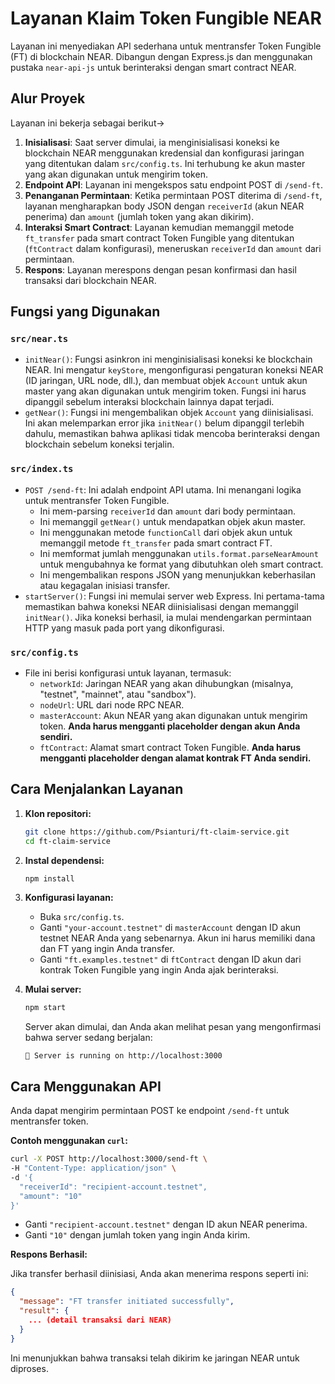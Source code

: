 # Layanan Klaim Token Fungible NEAR

Layanan ini menyediakan API sederhana untuk mentransfer Token Fungible (FT) di blockchain NEAR. Dibangun dengan Express.js dan menggunakan pustaka `near-api-js` untuk berinteraksi dengan smart contract NEAR.

## Alur Proyek

Layanan ini bekerja sebagai berikut->

1.  **Inisialisasi**: Saat server dimulai, ia menginisialisasi koneksi ke blockchain NEAR menggunakan kredensial dan konfigurasi jaringan yang ditentukan dalam `src/config.ts`. Ini terhubung ke akun master yang akan digunakan untuk mengirim token.
2.  **Endpoint API**: Layanan ini mengekspos satu endpoint POST di `/send-ft`.
3.  **Penanganan Permintaan**: Ketika permintaan POST diterima di `/send-ft`, layanan mengharapkan body JSON dengan `receiverId` (akun NEAR penerima) dan `amount` (jumlah token yang akan dikirim).
4.  **Interaksi Smart Contract**: Layanan kemudian memanggil metode `ft_transfer` pada smart contract Token Fungible yang ditentukan (`ftContract` dalam konfigurasi), meneruskan `receiverId` dan `amount` dari permintaan.
5.  **Respons**: Layanan merespons dengan pesan konfirmasi dan hasil transaksi dari blockchain NEAR.

## Fungsi yang Digunakan

### `src/near.ts`

-   `initNear()`: Fungsi asinkron ini menginisialisasi koneksi ke blockchain NEAR. Ini mengatur `keyStore`, mengonfigurasi pengaturan koneksi NEAR (ID jaringan, URL node, dll.), dan membuat objek `Account` untuk akun master yang akan digunakan untuk mengirim token. Fungsi ini harus dipanggil sebelum interaksi blockchain lainnya dapat terjadi.
-   `getNear()`: Fungsi ini mengembalikan objek `Account` yang diinisialisasi. Ini akan melemparkan error jika `initNear()` belum dipanggil terlebih dahulu, memastikan bahwa aplikasi tidak mencoba berinteraksi dengan blockchain sebelum koneksi terjalin.

### `src/index.ts`

-   `POST /send-ft`: Ini adalah endpoint API utama. Ini menangani logika untuk mentransfer Token Fungible.
    -   Ini mem-parsing `receiverId` dan `amount` dari body permintaan.
    -   Ini memanggil `getNear()` untuk mendapatkan objek akun master.
    -   Ini menggunakan metode `functionCall` dari objek akun untuk memanggil metode `ft_transfer` pada smart contract FT.
    -   Ini memformat jumlah menggunakan `utils.format.parseNearAmount` untuk mengubahnya ke format yang dibutuhkan oleh smart contract.
    -   Ini mengembalikan respons JSON yang menunjukkan keberhasilan atau kegagalan inisiasi transfer.
-   `startServer()`: Fungsi ini memulai server web Express. Ini pertama-tama memastikan bahwa koneksi NEAR diinisialisasi dengan memanggil `initNear()`. Jika koneksi berhasil, ia mulai mendengarkan permintaan HTTP yang masuk pada port yang dikonfigurasi.

### `src/config.ts`

-   File ini berisi konfigurasi untuk layanan, termasuk:
    -   `networkId`: Jaringan NEAR yang akan dihubungkan (misalnya, "testnet", "mainnet", atau "sandbox").
    -   `nodeUrl`: URL dari node RPC NEAR.
    -   `masterAccount`: Akun NEAR yang akan digunakan untuk mengirim token. **Anda harus mengganti placeholder dengan akun Anda sendiri.**
    -   `ftContract`: Alamat smart contract Token Fungible. **Anda harus mengganti placeholder dengan alamat kontrak FT Anda sendiri.**

## Cara Menjalankan Layanan

1.  **Klon repositori:**
    ```bash
    git clone https://github.com/Psianturi/ft-claim-service.git
    cd ft-claim-service
    ```

2.  **Instal dependensi:**
    ```bash
    npm install
    ```

3.  **Konfigurasi layanan:**
    -   Buka `src/config.ts`.
    -   Ganti `"your-account.testnet"` di `masterAccount` dengan ID akun testnet NEAR Anda yang sebenarnya. Akun ini harus memiliki dana dan FT yang ingin Anda transfer.
    -   Ganti `"ft.examples.testnet"` di `ftContract` dengan ID akun dari kontrak Token Fungible yang ingin Anda ajak berinteraksi.

4.  **Mulai server:**
    ```bash
    npm start
    ```
    Server akan dimulai, dan Anda akan melihat pesan yang mengonfirmasi bahwa server sedang berjalan:
    ```
    🚀 Server is running on http://localhost:3000
    ```

## Cara Menggunakan API

Anda dapat mengirim permintaan POST ke endpoint `/send-ft` untuk mentransfer token.

**Contoh menggunakan `curl`:**

```bash
curl -X POST http://localhost:3000/send-ft \
-H "Content-Type: application/json" \
-d '{
  "receiverId": "recipient-account.testnet",
  "amount": "10"
}'
```

-   Ganti `"recipient-account.testnet"` dengan ID akun NEAR penerima.
-   Ganti `"10"` dengan jumlah token yang ingin Anda kirim.

**Respons Berhasil:**

Jika transfer berhasil diinisiasi, Anda akan menerima respons seperti ini:

```json
{
  "message": "FT transfer initiated successfully",
  "result": {
    ... (detail transaksi dari NEAR)
  }
}
```

Ini menunjukkan bahwa transaksi telah dikirim ke jaringan NEAR untuk diproses.
